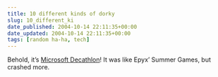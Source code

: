 ```yaml
---
title: 10 different kinds of dorky
slug: 10_different_ki
date_published: 2004-10-14 22:11:35+00:00
date_updated: 2004-10-14 22:11:35+00:00
tags: [random ha-ha, tech]
---
```

Behold, it’s [Microsoft Decathlon](http://www.mobygames.com/game/shots/gameId,1652/)! It was like Epyx’ Summer Games, but crashed more.
